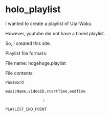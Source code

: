 # holo_playlist

I wanted to create a playlist of Uta-Waku.

However, youtube did not have a timed playlist.

So, I created this site.

Playlist file format↓

File name: hogehoge.playlist

File contents:

    Password

    musicName,videoID,startTime,endTime

                    ⋮

    PLAYLIST_END_POINT

